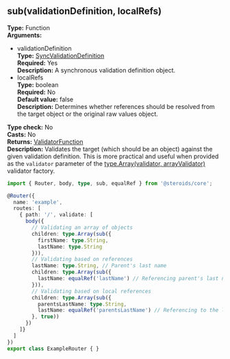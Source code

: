 ## sub(validationDefinition, localRefs)

**Type:** Function  
**Arguments:**
  - validationDefinition  
    **Type:** [SyncValidationDefinition](./syncvalidationdefinition)  
    **Required:** Yes  
    **Description:** A synchronous validation definition object.
  - localRefs  
    **Type:** boolean  
    **Required:** No  
    **Default value:** false  
    **Description:** Determines whether references should be resolved from the target object or the original raw values object.

**Type check:** No  
**Casts:** No  
**Returns:** [ValidatorFunction](../../router-decorator/routedefinition/validationrule/validatorfunction)  
**Description:** Validates the target (which should be an object) against the given validation definition. This is more practical and useful when provided as the `validator` parameter of the [type.Array(validator, arrayValidator)](#typearrayvalidator-arrayvalidator) validator factory.

```ts
import { Router, body, type, sub, equalRef } from '@steroids/core';

@Router({
  name: 'example',
  routes: [
    { path: '/', validate: [
      body({
        // Validating an array of objects
        children: type.Array(sub({
          firstName: type.String,
          lastName: type.String
        })),
        // Validating based on references
        lastName: type.String, // Parent's last name
        children: type.Array(sub({
          lastName: equalRef('lastName') // Referencing parent's last name
        })),
        // Validating based on local references
        children: type.Array(sub({
          parentsLastName: type.String,
          lastName: equalRef('parentsLastName') // Referencing to the local object's parentsLastName property
        }, true))
      })
    ]}
  ]
})
export class ExampleRouter { }
```
